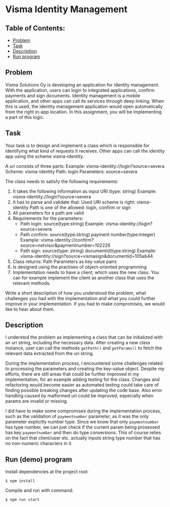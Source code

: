 # Visma Identity Management

## Table of Contents:

- [Problem](#problem)
- [Task](#task)
- [Description](#description)
- [Run program](#run-program)

## Problem

Visma Solutions Oy is developing an application for identity management. With the application, users can login to integrated 
applications, confirm payments and sign documents. Identity management is a mobile application, and other apps can call its 
services through deep linking. When this is used, the identity management application would open automatically from the 
right in-app location. In this assignment, you will be implementing a part of this logic.

## Task

Your task is to design and implement a class which is responsible for identifying what kind of requests it receives. 
Other apps can call the identity app using the scheme visma-identity.

A uri consists of three parts:
Example: visma-identity://login?source=severa
Scheme: visma-identity
Path: login
Parameters: source=severa

The class needs to satisfy the following requirements:
1. It takes the following information as input
    URI (type: string)
    Example: visma-identity://login?source=severa
2. It has to parse and validate that:
    Used URI scheme is right: visma-identity
    Path is one of the allowed: login, confirm or sign
3. All parameters for a path are valid
4. Requirements for the parameters:
      - Path login:
      source(type:string)
      Example: visma-identity://login?source=severa
      - Path confirm:
      source(type:string)
      payment number(type:integer)
      Example: visma-identity://confirm?source=netvisor&paymentnumber=102226
      - Path sign:
     source(type: string)
     documentid(type:string)
     Example: visma-identity://sign?source=vismasign&documentid=105ab44
5. Class returns:
     Path
     Parameters as key value pairs
6. Is designed using the practises of object-oriented programming
7. Implementation needs to have a client, which uses the new class. You can for example implement the client 
as another class that uses the relevant methods.

Write a short description of how you understood the problem, what challenges you had with the implementation and
what you could further improve in your implementation. If you had to make compromises, we would like to hear about them.

## Description

I understod the problem as implementing a class that can be initialized with an uri string, including the necessary data.
After creating a new class instance, user can call the methods `getPath()` and `getParams()` to fetch the relevant data
extracted from the uri string.

During the implementation process, I encountered some challenges related to processing the parameters and creating 
the key-value object. Despite my efforts, there are still areas that could be further improved in my implementation, 
for an example adding testing for the class. Changes and refactoring would become easier as automated testing could 
take care of finding possible breaking changes after updating the code base. Also error handling caused by malformed 
uri could be improved, especially when params are invalid or missing.

I did have to make some compromises during the implementation process, such as the validation of `paymentnumber` parameter,
as it was the only parameter explicitly number type. Since we know that only `paymentnumber` has type number, we can just 
check if the current param being prosessed has key `paymentnumber` and then do type conversions. This of course relies 
on the fact that client/user etc. actually inputs string type number that has no non-numeric characters in it.

## Run (demo) program

Install dependencies at the project root:
```
$ npm install
```

Compile and run with command:
```
$ npm run start
```
